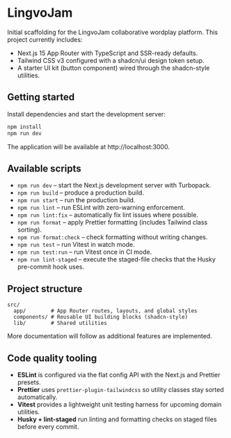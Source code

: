 # LingvoJam

Initial scaffolding for the LingvoJam collaborative wordplay platform. This project currently includes:

- Next.js 15 App Router with TypeScript and SSR-ready defaults.
- Tailwind CSS v3 configured with a shadcn/ui design token setup.
- A starter UI kit (button component) wired through the shadcn-style utilities.

## Getting started

Install dependencies and start the development server:

```bash
npm install
npm run dev
```

The application will be available at http://localhost:3000.

## Available scripts

- `npm run dev` – start the Next.js development server with Turbopack.
- `npm run build` – produce a production build.
- `npm run start` – run the production build.
- `npm run lint` – run ESLint with zero-warning enforcement.
- `npm run lint:fix` – automatically fix lint issues where possible.
- `npm run format` – apply Prettier formatting (includes Tailwind class sorting).
- `npm run format:check` – check formatting without writing changes.
- `npm run test` – run Vitest in watch mode.
- `npm run test:run` – run Vitest once in CI mode.
- `npm run lint-staged` – execute the staged-file checks that the Husky pre-commit hook uses.

## Project structure

```
src/
  app/        # App Router routes, layouts, and global styles
  components/ # Reusable UI building blocks (shadcn-style)
  lib/        # Shared utilities
```

More documentation will follow as additional features are implemented.

## Code quality tooling

- **ESLint** is configured via the flat config API with the Next.js and Prettier presets.
- **Prettier** uses `prettier-plugin-tailwindcss` so utility classes stay sorted automatically.
- **Vitest** provides a lightweight unit testing harness for upcoming domain utilities.
- **Husky + lint-staged** run linting and formatting checks on staged files before every commit.
